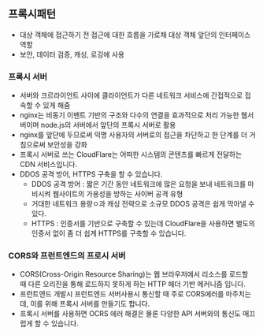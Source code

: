 ## 프록시패턴

- 대상 객체에 접근하기 전 접근에 대한 흐름을 가로채 대상 객체 앞단의 인터페이스 역할
- 보안, 데이터 검증, 캐싱, 로깅에 사용

### 프록시 서버

- 서버와 크르라이언트 사이에 클라이언트가 다른 네트워크 서비스에 간접적으로 접속할 수 있게 해줌
- nginx는 비동기 이벤트 기반의 구조와 다수의 연결을 효과적으로 처리 가능한 웹서버이며 node.js의 서버에서 앞단의 프록시 서버로 활용
- nginx를 앞단에 두므로써 익명 사용자의 서버로의 접근을 차단하고 한 단계를 더 거침으로써 보안성을 강화
- 프록시 서버로 쓰는 CloudFlare는 어떠한 시스템의 콘텐츠를 빠르게 전달하는 CDN 서비스입니다.
- DDOS 공격 방어, HTTPS 구축을 할 수 있습니다.
  - DDOS 공격 방어 : 짧은 기간 동안 네트워크에 많은 요청을 보내 네트워크를 마비시켜 웹사이트의 가용성을 방하는 사이버 공격 유형
  - 거대한 네트워크 용량ㅇ과 캐싱 전략으로 소규모 DDOS 공격은 쉽게 막아낼 수 있다.
  - HTTPS : 인증서를 기반으로 구축할 수 있는데 CloudFlare을 사용하면 별도의 인증서 없이 좀 더 쉽게 HTTPS를 구축할 수 있습니다.

### CORS와 프런트엔드의 프로시 서버

- CORS(Cross-Origin Resource Sharing)는 웹 브라우저에서 리소스를 로드할 때 다른 오리진을 통해 로드하지 못하게 하는 HTTP 헤더 기반 메커니즘 입니다.
- 프런트엔드 개발시 프런트엔드 서버사용시 통신할 때 주로 CORS에러를 마주치는데, 이를 위해 프록시 서버를 만들기도 합니다.
- 프록시 서버를 사용하면 OCRS 에러 해결은 물론 다양한 API 서버와의 통신도 매끄럽게 할 수 있습니다.

